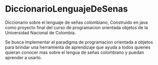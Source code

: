 # DiccionarioLenguajeDeSenas
Diccionario sobre el lenguaje de señas colombiano, Construido en java como proyecto final del curso de programacion orientada objetos
de la Universidad Nacional de Colombia.

Se busca implementar el paradigma de programacion orientada a objetos para brindar una herramienta de aprendizaje que ayuda a todos quienes
quieran conocer mas sobre el lengua de señas colombiano y puedan aprender a usarlo.
